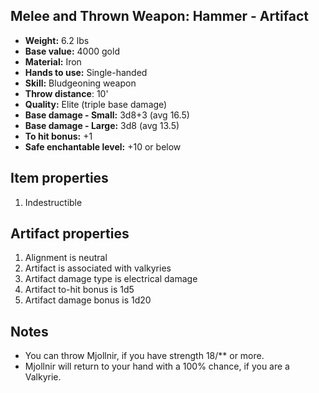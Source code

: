 ## Melee and Thrown Weapon: Hammer - Artifact

- **Weight:**                 6.2 lbs
- **Base value:**             4000 gold
- **Material:**               Iron
- **Hands to use:**           Single-handed
- **Skill:**                  Bludgeoning weapon
- **Throw distance**:         10'
- **Quality:**                Elite (triple base damage)
- **Base damage - Small:**    3d8+3 (avg 16.5)
- **Base damage - Large:**    3d8 (avg 13.5)
- **To hit bonus:**           +1
- **Safe enchantable level:** +10 or below

## Item properties
1. Indestructible

## Artifact properties
1. Alignment is neutral
2. Artifact is associated with valkyries
3. Artifact damage type is electrical damage
4. Artifact to-hit bonus is 1d5
5. Artifact damage bonus is 1d20

## Notes
- You can throw Mjollnir, if you have strength 18/** or more.
- Mjollnir will return to your hand with a 100% chance, if you are a Valkyrie.